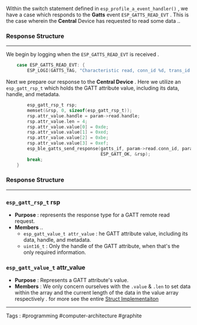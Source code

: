 Within the switch statement defined in `esp_profile_a_event_handler()` , we have a case which responds to the **Gatts** event `ESP_GATTS_READ_EVT` . This is the case wherein the **Central** Device has requested to read some data .. 
### Response Structure
___
We begin by logging when the `ESP_GATTS_READ_EVT` is received . 

```c
    case ESP_GATTS_READ_EVT: {
        ESP_LOGI(GATTS_TAG, "Characteristic read, conn_id %d, trans_id %" PRIu32 ", handle %d", param->read.conn_id, param->read.trans_id, param->read.handle);
```

Next we prepare our response to the **Central Device**  . Here we utilize an `esp_gatt_rsp_t` which holds the GATT attribute value, including its data, handle, and metadata.

```c
        esp_gatt_rsp_t rsp;
        memset(&rsp, 0, sizeof(esp_gatt_rsp_t));
        rsp.attr_value.handle = param->read.handle;
        rsp.attr_value.len = 4;
        rsp.attr_value.value[0] = 0xde;
        rsp.attr_value.value[1] = 0xed;
        rsp.attr_value.value[2] = 0xbe;
        rsp.attr_value.value[3] = 0xef;
        esp_ble_gatts_send_response(gatts_if, param->read.conn_id, param->read.trans_id,
                                    ESP_GATT_OK, &rsp);
        break;
    }

```

### Response Structure
___
### `esp_gatt_rsp_t` **rsp** 

- **Purpose** : represents the response type for a GATT remote read request.
- **Members** ..
	- `esp_gatt_value_t attr_value` : he GATT attribute value, including its data, handle, and metadata.
	- `uint16_t` : Only the handle of the GATT attribute, when that's the only required information.
### `esp_gatt_value_t` attr_value
- **Purpose** : Represents a GATT attribute's value.
- **Members** : We only concern ourselves with the `.value` & `.len` to set data within the array and the current length of the data in the value array respectively . for more see the entire [Struct Implementaiton](https://docs.espressif.com/projects/esp-idf/en/stable/esp32/api-reference/bluetooth/esp_gatt_defs.html#_CPPv416esp_gatt_value_t "Permalink to this definition")
	
____ 
Tags : #programming #computer-architecture #graphite